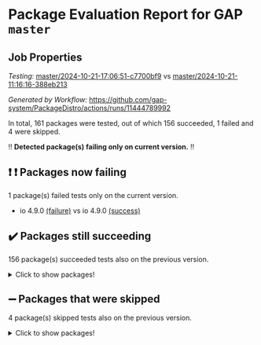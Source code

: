 # Package Evaluation Report for GAP `master`

## Job Properties

*Testing:* [master/2024-10-21-17:06:51-c7700bf9](https://github.com/gap-system/PackageDistro/blob/data/reports/master/2024-10-21-17:06:51-c7700bf9) vs [master/2024-10-21-11:16:16-388eb213](https://github.com/gap-system/PackageDistro/blob/data/reports/master/2024-10-21-11:16:16-388eb213)

*Generated by Workflow:* https://github.com/gap-system/PackageDistro/actions/runs/11444789992

In total, 161 packages were tested, out of which 156 succeeded, 1 failed and 4 were skipped.

:bangbang: **Detected package(s) failing only on current version.** :bangbang:

## :exclamation: :exclamation: Packages now failing

1 package(s) failed tests only on the current version.
- io 4.9.0 [(failure)](https://github.com/gap-system/PackageDistro/actions/runs/11444789992/job/31840862461) vs io 4.9.0 [(success)](https://github.com/gap-system/PackageDistro/actions/runs/11438642793/job/31821073799)

## :heavy_check_mark: Packages still succeeding

156 package(s) succeeded tests also on the previous version.
<details><summary>Click to show packages!</summary>

- 4ti2interface 2023.02-04 [(success)](https://github.com/gap-system/PackageDistro/actions/runs/11444789992/job/31840833398)
- ace 5.6.2 [(success)](https://github.com/gap-system/PackageDistro/actions/runs/11444789992/job/31840833751)
- aclib 1.3.2 [(success)](https://github.com/gap-system/PackageDistro/actions/runs/11444789992/job/31840834057)
- agt 0.3.1 [(success)](https://github.com/gap-system/PackageDistro/actions/runs/11444789992/job/31840834415)
- alnuth 3.2.1 [(success)](https://github.com/gap-system/PackageDistro/actions/runs/11444789992/job/31840834777)
- anupq 3.3.1 [(success)](https://github.com/gap-system/PackageDistro/actions/runs/11444789992/job/31840835222)
- atlasrep 2.1.9 [(success)](https://github.com/gap-system/PackageDistro/actions/runs/11444789992/job/31840835680)
- autodoc 2023.06.19 [(success)](https://github.com/gap-system/PackageDistro/actions/runs/11444789992/job/31840835974)
- automata 1.16 [(success)](https://github.com/gap-system/PackageDistro/actions/runs/11444789992/job/31840836382)
- automgrp 1.3.2 [(success)](https://github.com/gap-system/PackageDistro/actions/runs/11444789992/job/31840843489)
- autpgrp 1.11 [(success)](https://github.com/gap-system/PackageDistro/actions/runs/11444789992/job/31840844096)
- cap 2024.10-06 [(success)](https://github.com/gap-system/PackageDistro/actions/runs/11444789992/job/31840844541)
- caratinterface 2.3.7 [(success)](https://github.com/gap-system/PackageDistro/actions/runs/11444789992/job/31840844823)
- cddinterface 2024.09.02 [(success)](https://github.com/gap-system/PackageDistro/actions/runs/11444789992/job/31840845092)
- circle 1.6.6 [(success)](https://github.com/gap-system/PackageDistro/actions/runs/11444789992/job/31840845338)
- classicpres 1.22 [(success)](https://github.com/gap-system/PackageDistro/actions/runs/11444789992/job/31840845567)
- cohomolo 1.6.11 [(success)](https://github.com/gap-system/PackageDistro/actions/runs/11444789992/job/31840845825)
- congruence 1.2.7 [(success)](https://github.com/gap-system/PackageDistro/actions/runs/11444789992/job/31840846258)
- corefreesub 0.6 [(success)](https://github.com/gap-system/PackageDistro/actions/runs/11444789992/job/31840846485)
- corelg 1.57 [(success)](https://github.com/gap-system/PackageDistro/actions/runs/11444789992/job/31840846724)
- crime 1.6 [(success)](https://github.com/gap-system/PackageDistro/actions/runs/11444789992/job/31840846966)
- crisp 1.4.6 [(success)](https://github.com/gap-system/PackageDistro/actions/runs/11444789992/job/31840847228)
- crypting 0.10.5 [(success)](https://github.com/gap-system/PackageDistro/actions/runs/11444789992/job/31840847471)
- cryst 4.1.27 [(success)](https://github.com/gap-system/PackageDistro/actions/runs/11444789992/job/31840847751)
- crystcat 1.1.10 [(success)](https://github.com/gap-system/PackageDistro/actions/runs/11444789992/job/31840848024)
- ctbllib 1.3.9 [(success)](https://github.com/gap-system/PackageDistro/actions/runs/11444789992/job/31840848278)
- cubefree 1.19 [(success)](https://github.com/gap-system/PackageDistro/actions/runs/11444789992/job/31840848527)
- curlinterface 2.4.0 [(success)](https://github.com/gap-system/PackageDistro/actions/runs/11444789992/job/31840848817)
- cvec 2.8.2 [(success)](https://github.com/gap-system/PackageDistro/actions/runs/11444789992/job/31840849146)
- datastructures 0.3.1 [(success)](https://github.com/gap-system/PackageDistro/actions/runs/11444789992/job/31840849446)
- deepthought 1.0.7 [(success)](https://github.com/gap-system/PackageDistro/actions/runs/11444789992/job/31840849736)
- design 1.8.1 [(success)](https://github.com/gap-system/PackageDistro/actions/runs/11444789992/job/31840850017)
- difsets 2.3.1 [(success)](https://github.com/gap-system/PackageDistro/actions/runs/11444789992/job/31840850316)
- digraphs 1.9.0 [(success)](https://github.com/gap-system/PackageDistro/actions/runs/11444789992/job/31840850576)
- edim 1.3.8 [(success)](https://github.com/gap-system/PackageDistro/actions/runs/11444789992/job/31840850854)
- example 4.3.4 [(success)](https://github.com/gap-system/PackageDistro/actions/runs/11444789992/job/31840851128)
- examplesforhomalg 2023.10-01 [(success)](https://github.com/gap-system/PackageDistro/actions/runs/11444789992/job/31840851413)
- factint 1.6.3 [(success)](https://github.com/gap-system/PackageDistro/actions/runs/11444789992/job/31840851696)
- ferret 1.0.14 [(success)](https://github.com/gap-system/PackageDistro/actions/runs/11444789992/job/31840851993)
- fga 1.5.0 [(success)](https://github.com/gap-system/PackageDistro/actions/runs/11444789992/job/31840852262)
- fining 1.5.6 [(success)](https://github.com/gap-system/PackageDistro/actions/runs/11444789992/job/31840852529)
- float 1.0.5 [(success)](https://github.com/gap-system/PackageDistro/actions/runs/11444789992/job/31840852891)
- format 1.4.4 [(success)](https://github.com/gap-system/PackageDistro/actions/runs/11444789992/job/31840853311)
- forms 1.2.12 [(success)](https://github.com/gap-system/PackageDistro/actions/runs/11444789992/job/31840853705)
- fplsa 1.2.6 [(success)](https://github.com/gap-system/PackageDistro/actions/runs/11444789992/job/31840854041)
- fr 2.4.13 [(success)](https://github.com/gap-system/PackageDistro/actions/runs/11444789992/job/31840854342)
- francy 2.0.3 [(success)](https://github.com/gap-system/PackageDistro/actions/runs/11444789992/job/31840854648)
- fwtree 1.3 [(success)](https://github.com/gap-system/PackageDistro/actions/runs/11444789992/job/31840854947)
- gapdoc 1.6.7 [(success)](https://github.com/gap-system/PackageDistro/actions/runs/11444789992/job/31840855241)
- gauss 2023.08-01 [(success)](https://github.com/gap-system/PackageDistro/actions/runs/11444789992/job/31840855518)
- gaussforhomalg 2024.08-01 [(success)](https://github.com/gap-system/PackageDistro/actions/runs/11444789992/job/31840855775)
- gbnp 1.1.0 [(success)](https://github.com/gap-system/PackageDistro/actions/runs/11444789992/job/31840856057)
- generalizedmorphismsforcap 2024.09-03 [(success)](https://github.com/gap-system/PackageDistro/actions/runs/11444789992/job/31840856505)
- genss 1.6.9 [(success)](https://github.com/gap-system/PackageDistro/actions/runs/11444789992/job/31840856822)
- gradedmodules 2024.01-01 [(success)](https://github.com/gap-system/PackageDistro/actions/runs/11444789992/job/31840857097)
- gradedringforhomalg 2024.07-01 [(success)](https://github.com/gap-system/PackageDistro/actions/runs/11444789992/job/31840857376)
- grape 4.9.2 [(success)](https://github.com/gap-system/PackageDistro/actions/runs/11444789992/job/31840857703)
- groupoids 1.76 [(success)](https://github.com/gap-system/PackageDistro/actions/runs/11444789992/job/31840858005)
- grpconst 2.6.5 [(success)](https://github.com/gap-system/PackageDistro/actions/runs/11444789992/job/31840858314)
- guarana 0.96.3 [(success)](https://github.com/gap-system/PackageDistro/actions/runs/11444789992/job/31840858606)
- guava 3.19 [(success)](https://github.com/gap-system/PackageDistro/actions/runs/11444789992/job/31840858918)
- hap 1.65 [(success)](https://github.com/gap-system/PackageDistro/actions/runs/11444789992/job/31840859239)
- hapcryst 0.1.15 [(success)](https://github.com/gap-system/PackageDistro/actions/runs/11444789992/job/31840859563)
- hecke 1.5.4 [(success)](https://github.com/gap-system/PackageDistro/actions/runs/11444789992/job/31840859907)
- help 4.0 [(success)](https://github.com/gap-system/PackageDistro/actions/runs/11444789992/job/31840860218)
- homalg 2024.01-01 [(success)](https://github.com/gap-system/PackageDistro/actions/runs/11444789992/job/31840860545)
- homalgtocas 2023.11-01 [(success)](https://github.com/gap-system/PackageDistro/actions/runs/11444789992/job/31840860898)
- idrel 2.48 [(success)](https://github.com/gap-system/PackageDistro/actions/runs/11444789992/job/31840861242)
- images 1.3.3 [(success)](https://github.com/gap-system/PackageDistro/actions/runs/11444789992/job/31840861622)
- intpic 0.4.0 [(success)](https://github.com/gap-system/PackageDistro/actions/runs/11444789992/job/31840862033)
- io_forhomalg 2023.02-04 [(success)](https://github.com/gap-system/PackageDistro/actions/runs/11444789992/job/31840862783)
- irredsol 1.4.4 [(success)](https://github.com/gap-system/PackageDistro/actions/runs/11444789992/job/31840863168)
- json 2.2.2 [(success)](https://github.com/gap-system/PackageDistro/actions/runs/11444789992/job/31840863531)
- jupyterkernel 1.5.1 [(success)](https://github.com/gap-system/PackageDistro/actions/runs/11444789992/job/31840863887)
- jupyterviz 1.5.6 [(success)](https://github.com/gap-system/PackageDistro/actions/runs/11444789992/job/31840864252)
- kan 1.37 [(success)](https://github.com/gap-system/PackageDistro/actions/runs/11444789992/job/31840864607)
- kbmag 1.5.11 [(success)](https://github.com/gap-system/PackageDistro/actions/runs/11444789992/job/31840864941)
- laguna 3.9.7 [(success)](https://github.com/gap-system/PackageDistro/actions/runs/11444789992/job/31840865306)
- liealgdb 2.2.1 [(success)](https://github.com/gap-system/PackageDistro/actions/runs/11444789992/job/31840865862)
- liepring 2.9.1 [(success)](https://github.com/gap-system/PackageDistro/actions/runs/11444789992/job/31840866174)
- liering 2.4.2 [(success)](https://github.com/gap-system/PackageDistro/actions/runs/11444789992/job/31840866450)
- linearalgebraforcap 2024.09-04 [(success)](https://github.com/gap-system/PackageDistro/actions/runs/11444789992/job/31840866828)
- lins 0.9 [(success)](https://github.com/gap-system/PackageDistro/actions/runs/11444789992/job/31840867105)
- localizeringforhomalg 2023.10-01 [(success)](https://github.com/gap-system/PackageDistro/actions/runs/11444789992/job/31840867348)
- loops 3.4.4 [(success)](https://github.com/gap-system/PackageDistro/actions/runs/11444789992/job/31840867608)
- lpres 1.1.1 [(success)](https://github.com/gap-system/PackageDistro/actions/runs/11444789992/job/31840867851)
- majoranaalgebras 1.5.2 [(success)](https://github.com/gap-system/PackageDistro/actions/runs/11444789992/job/31840868128)
- mapclass 1.4.6 [(success)](https://github.com/gap-system/PackageDistro/actions/runs/11444789992/job/31840868372)
- matgrp 0.70 [(success)](https://github.com/gap-system/PackageDistro/actions/runs/11444789992/job/31840868603)
- matricesforhomalg 2024.08-05 [(success)](https://github.com/gap-system/PackageDistro/actions/runs/11444789992/job/31840868847)
- modisom 3.0.0 [(success)](https://github.com/gap-system/PackageDistro/actions/runs/11444789992/job/31840869131)
- modulepresentationsforcap 2024.09-02 [(success)](https://github.com/gap-system/PackageDistro/actions/runs/11444789992/job/31840869450)
- modules 2024.01-01 [(success)](https://github.com/gap-system/PackageDistro/actions/runs/11444789992/job/31840869746)
- monoidalcategories 2024.09-05 [(success)](https://github.com/gap-system/PackageDistro/actions/runs/11444789992/job/31840870075)
- nconvex 2022.09-01 [(success)](https://github.com/gap-system/PackageDistro/actions/runs/11444789992/job/31840870493)
- nilmat 1.4.2 [(success)](https://github.com/gap-system/PackageDistro/actions/runs/11444789992/job/31840870784)
- nock 1.5 [(success)](https://github.com/gap-system/PackageDistro/actions/runs/11444789992/job/31840871126)
- normalizinterface 1.3.7 [(success)](https://github.com/gap-system/PackageDistro/actions/runs/11444789992/job/31840871401)
- nq 2.5.11 [(success)](https://github.com/gap-system/PackageDistro/actions/runs/11444789992/job/31840871757)
- numericalsgps 1.4.0 [(success)](https://github.com/gap-system/PackageDistro/actions/runs/11444789992/job/31840872047)
- openmath 11.5.3 [(success)](https://github.com/gap-system/PackageDistro/actions/runs/11444789992/job/31840872318)
- orb 4.9.1 [(success)](https://github.com/gap-system/PackageDistro/actions/runs/11444789992/job/31840872652)
- packagemanager 1.6 [(success)](https://github.com/gap-system/PackageDistro/actions/runs/11444789992/job/31840872985)
- patternclass 2.4.5 [(success)](https://github.com/gap-system/PackageDistro/actions/runs/11444789992/job/31840873299)
- permut 2.0.5 [(success)](https://github.com/gap-system/PackageDistro/actions/runs/11444789992/job/31840873603)
- polenta 1.3.10 [(success)](https://github.com/gap-system/PackageDistro/actions/runs/11444789992/job/31840873859)
- polymaking 0.8.7 [(success)](https://github.com/gap-system/PackageDistro/actions/runs/11444789992/job/31840874127)
- primgrp 3.4.4 [(success)](https://github.com/gap-system/PackageDistro/actions/runs/11444789992/job/31840874433)
- profiling 2.6.0 [(success)](https://github.com/gap-system/PackageDistro/actions/runs/11444789992/job/31840874737)
- qdistrnd 0.9.4 [(success)](https://github.com/gap-system/PackageDistro/actions/runs/11444789992/job/31840875058)
- qpa 1.35 [(success)](https://github.com/gap-system/PackageDistro/actions/runs/11444789992/job/31840875363)
- quagroup 1.8.4 [(success)](https://github.com/gap-system/PackageDistro/actions/runs/11444789992/job/31840875671)
- radiroot 2.9 [(success)](https://github.com/gap-system/PackageDistro/actions/runs/11444789992/job/31840876015)
- rcwa 4.7.1 [(success)](https://github.com/gap-system/PackageDistro/actions/runs/11444789992/job/31840876323)
- rds 1.8 [(success)](https://github.com/gap-system/PackageDistro/actions/runs/11444789992/job/31840876581)
- recog 1.4.3 [(success)](https://github.com/gap-system/PackageDistro/actions/runs/11444789992/job/31840876866)
- repndecomp 1.3.0 [(success)](https://github.com/gap-system/PackageDistro/actions/runs/11444789992/job/31840877159)
- repsn 3.1.2 [(success)](https://github.com/gap-system/PackageDistro/actions/runs/11444789992/job/31840877483)
- resclasses 4.7.3 [(success)](https://github.com/gap-system/PackageDistro/actions/runs/11444789992/job/31840877794)
- ringsforhomalg 2024.06-01 [(success)](https://github.com/gap-system/PackageDistro/actions/runs/11444789992/job/31840878170)
- sco 2023.08-01 [(success)](https://github.com/gap-system/PackageDistro/actions/runs/11444789992/job/31840878539)
- scscp 2.4.3 [(success)](https://github.com/gap-system/PackageDistro/actions/runs/11444789992/job/31840878844)
- semigroups 5.4.0 [(success)](https://github.com/gap-system/PackageDistro/actions/runs/11444789992/job/31840879116)
- sglppow 2.4 [(success)](https://github.com/gap-system/PackageDistro/actions/runs/11444789992/job/31840879389)
- sgpviz 0.999.6 [(success)](https://github.com/gap-system/PackageDistro/actions/runs/11444789992/job/31840879691)
- simpcomp 2.1.14 [(success)](https://github.com/gap-system/PackageDistro/actions/runs/11444789992/job/31840879987)
- singular 2024.06.03 [(success)](https://github.com/gap-system/PackageDistro/actions/runs/11444789992/job/31840880251)
- sl2reps 1.1 [(success)](https://github.com/gap-system/PackageDistro/actions/runs/11444789992/job/31840880572)
- sla 1.6.2 [(success)](https://github.com/gap-system/PackageDistro/actions/runs/11444789992/job/31840880894)
- smallantimagmas 0.2.12 [(success)](https://github.com/gap-system/PackageDistro/actions/runs/11444789992/job/31840881200)
- smallgrp 1.5.4 [(success)](https://github.com/gap-system/PackageDistro/actions/runs/11444789992/job/31840881534)
- smallsemi 0.7.1 [(success)](https://github.com/gap-system/PackageDistro/actions/runs/11444789992/job/31840881853)
- sonata 2.9.6 [(success)](https://github.com/gap-system/PackageDistro/actions/runs/11444789992/job/31840882137)
- sophus 1.27 [(success)](https://github.com/gap-system/PackageDistro/actions/runs/11444789992/job/31840882468)
- sotgrps 1.3 [(success)](https://github.com/gap-system/PackageDistro/actions/runs/11444789992/job/31840882797)
- spinsym 1.5.2 [(success)](https://github.com/gap-system/PackageDistro/actions/runs/11444789992/job/31840883090)
- standardff 1.0 [(success)](https://github.com/gap-system/PackageDistro/actions/runs/11444789992/job/31840883468)
- symbcompcc 1.3.2 [(success)](https://github.com/gap-system/PackageDistro/actions/runs/11444789992/job/31840883900)
- thelma 1.3 [(success)](https://github.com/gap-system/PackageDistro/actions/runs/11444789992/job/31840884196)
- tomlib 1.2.11 [(success)](https://github.com/gap-system/PackageDistro/actions/runs/11444789992/job/31840884565)
- toolsforhomalg 2024.09-01 [(success)](https://github.com/gap-system/PackageDistro/actions/runs/11444789992/job/31840884927)
- toric 1.9.6 [(success)](https://github.com/gap-system/PackageDistro/actions/runs/11444789992/job/31840885274)
- toricvarieties 2022.07.13 [(success)](https://github.com/gap-system/PackageDistro/actions/runs/11444789992/job/31840885549)
- transgrp 3.6.5 [(success)](https://github.com/gap-system/PackageDistro/actions/runs/11444789992/job/31840885872)
- typeset 1.2.2 [(success)](https://github.com/gap-system/PackageDistro/actions/runs/11444789992/job/31840886294)
- ugaly 4.1.3 [(success)](https://github.com/gap-system/PackageDistro/actions/runs/11444789992/job/31840887012)
- unipot 1.6 [(success)](https://github.com/gap-system/PackageDistro/actions/runs/11444789992/job/31840887354)
- unitlib 4.2.0 [(success)](https://github.com/gap-system/PackageDistro/actions/runs/11444789992/job/31840887658)
- utils 0.85 [(success)](https://github.com/gap-system/PackageDistro/actions/runs/11444789992/job/31840887957)
- uuid 0.7 [(success)](https://github.com/gap-system/PackageDistro/actions/runs/11444789992/job/31840888276)
- walrus 0.9991 [(success)](https://github.com/gap-system/PackageDistro/actions/runs/11444789992/job/31840888590)
- wedderga 4.10.5 [(success)](https://github.com/gap-system/PackageDistro/actions/runs/11444789992/job/31840888867)
- xmod 2.92 [(success)](https://github.com/gap-system/PackageDistro/actions/runs/11444789992/job/31840889121)
- xmodalg 1.23 [(success)](https://github.com/gap-system/PackageDistro/actions/runs/11444789992/job/31840889392)
- yangbaxter 0.10.6 [(success)](https://github.com/gap-system/PackageDistro/actions/runs/11444789992/job/31840889736)
- zeromqinterface 0.16 [(success)](https://github.com/gap-system/PackageDistro/actions/runs/11444789992/job/31840890022)
</details>

## :heavy_minus_sign: Packages that were skipped

4 package(s) skipped tests also on the previous version.
<details><summary>Click to show packages!</summary>

- browse 1.8.21 [(skipped)](https://github.com/gap-system/PackageDistro/actions/runs/11444789992/job/31840454950)
- itc 1.5.1 [(skipped)](https://github.com/gap-system/PackageDistro/actions/runs/11444789992/job/31840454950)
- polycyclic 2.16 [(skipped)](https://github.com/gap-system/PackageDistro/actions/runs/11444789992/job/31840454950)
- xgap 4.32 [(skipped)](https://github.com/gap-system/PackageDistro/actions/runs/11444789992/job/31840454950)
</details>

